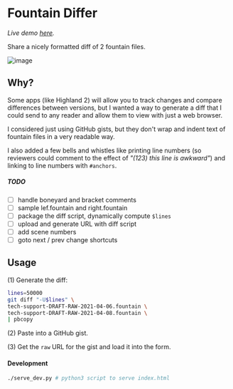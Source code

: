# Fountain Differ

*Live demo [here](https://kortina.nyc/fountain-differ/).*

Share a nicely formatted diff of 2 fountain files.

![image](https://user-images.githubusercontent.com/5924/114414999-28e40880-9b64-11eb-8586-963e46d3139f.png)

## Why?

Some apps (like Highland 2) will allow you to track changes and compare differences between versions, but I wanted a way to generate a diff that I could send to any reader and allow them to view with just a web browser.

I considered just using GitHub gists, but they don't wrap and indent text of fountain files in a very readable way.

I also added a few bells and whistles like printing line numbers (so reviewers could comment to the effect of *"(123) this line is awkward"*) and linking to line numbers with `#anchors`.

##### TODO

- [ ] handle boneyard and bracket comments
- [ ] sample lef.fountain and right.fountain
- [ ] package the diff script, dynamically compute `$lines`
- [ ] upload and generate URL with diff script
- [ ] add scene numbers
- [ ] goto next / prev change shortcuts

## Usage

(1) Generate the diff:

```sh
lines=50000
git diff "-U$lines" \
tech-support-DRAFT-RAW-2021-04-06.fountain \
tech-support-DRAFT-RAW-2021-04-08.fountain \
| pbcopy
```

(2) Paste into a GitHub gist.

(3) Get the `raw` URL for the gist and load it into the form.


#### Development

```sh
./serve_dev.py # python3 script to serve index.html
```
